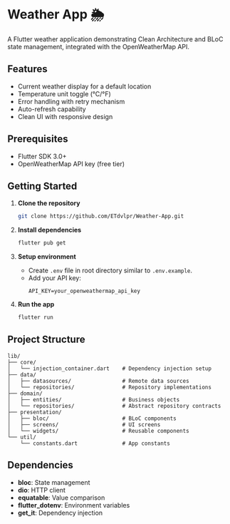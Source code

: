# Weather App 🌦️

A Flutter weather application demonstrating Clean Architecture and BLoC state management, integrated with the OpenWeatherMap API.

## Features
- Current weather display for a default location
- Temperature unit toggle (°C/°F)
- Error handling with retry mechanism
- Auto-refresh capability
- Clean UI with responsive design

## Prerequisites
- Flutter SDK 3.0+
- OpenWeatherMap API key (free tier)

## Getting Started

1. **Clone the repository**
   ```bash
   git clone https://github.com/ETdvlpr/Weather-App.git
   ```

2. **Install dependencies**
   ```bash
   flutter pub get
   ```

3. **Setup environment**
   - Create `.env` file in root directory similar to `.env.example`.
   - Add your API key:
     ```env
     API_KEY=your_openweathermap_api_key
     ```

4. **Run the app**
   ```bash
   flutter run
   ```

## Project Structure
```
lib/
├── core/
│   └── injection_container.dart    # Dependency injection setup
├── data/
│   ├── datasources/                # Remote data sources
│   └── repositories/               # Repository implementations
├── domain/
│   ├── entities/                   # Business objects
│   └── repositories/               # Abstract repository contracts
├── presentation/
│   ├── bloc/                       # BLoC components
│   ├── screens/                    # UI screens
│   └── widgets/                    # Reusable components
└── util/
    └── constants.dart              # App constants
```

## Dependencies
- **bloc**: State management
- **dio**: HTTP client
- **equatable**: Value comparison
- **flutter_dotenv**: Environment variables
- **get_it**: Dependency injection
